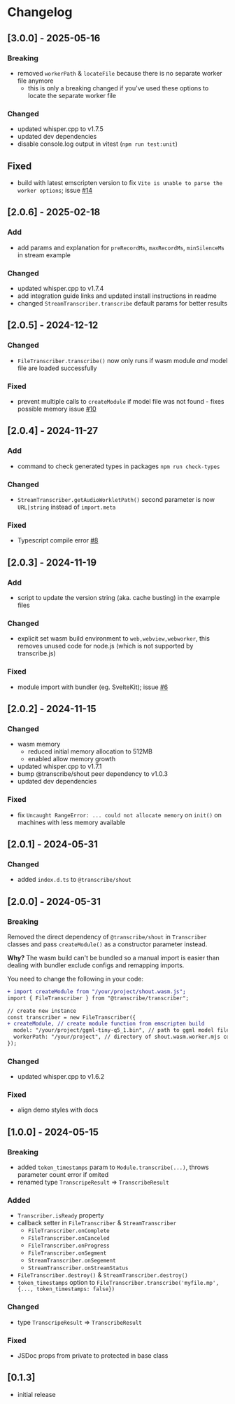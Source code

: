 # Changelog

## [3.0.0] - 2025-05-16

### Breaking

- removed `workerPath` & `locateFile` because there is no separate worker file anymore
  - this is only a breaking changed if you've used these options to locate the separate worker file

### Changed

- updated whisper.cpp to v1.7.5
- updated dev dependencies
- disable console.log output in vitest (`npm run test:unit`)

## Fixed

- build with latest emscripten version to fix `Vite is unable to parse the worker options`; issue [#14](https://github.com/TranscribeJs/transcribe.js/issues/14)

## [2.0.6] - 2025-02-18

### Add

- add params and explanation for `preRecordMs`, `maxRecordMs`, `minSilenceMs` in stream example

### Changed

- updated whisper.cpp to v1.7.4
- add integration guide links and updated install instructions in readme
- changed `StreamTranscriber.transcribe` default params for better results

## [2.0.5] - 2024-12-12

### Changed

- `FileTranscriber.transcribe()` now only runs if wasm module _and_ model file are loaded successfully

### Fixed

- prevent multiple calls to `createModule` if model file was not found - fixes possible memory issue [#10](https://github.com/TranscribeJs/transcribe.js/issues/10)

## [2.0.4] - 2024-11-27

### Add

- command to check generated types in packages `npm run check-types`

### Changed

- `StreamTranscriber.getAudioWorkletPath()` second parameter is now `URL|string` instead of `import.meta`

### Fixed

- Typescript compile error [#8](https://github.com/TranscribeJs/transcribe.js/issues/8)

## [2.0.3] - 2024-11-19

### Add

- script to update the version string (aka. cache busting) in the example files

### Changed

- explicit set wasm build environment to `web,webview,webworker`, this removes unused code for node.js (which is not supported by transcribe.js)

### Fixed

- module import with bundler (eg. SvelteKit); issue [#6](https://github.com/TranscribeJs/transcribe.js/issues/6)

## [2.0.2] - 2024-11-15

### Changed

- wasm memory
  - reduced initial memory allocation to 512MB
  - enabled allow memory growth
- updated whisper.cpp to v1.7.1
- bump @transcribe/shout peer dependency to v1.0.3
- updated dev dependencies

### Fixed

- fix `Uncaught RangeError: ... could not allocate memory` on `init()` on machines with less memory available

## [2.0.1] - 2024-05-31

### Changed

- added `index.d.ts` to `@transcribe/shout`

## [2.0.0] - 2024-05-31

### Breaking

Removed the direct dependency of `@transcribe/shout` in `Transcriber` classes and pass `createModule()` as a constructor parameter instead.

**Why?** The wasm build can't be bundled so a manual import is easier than dealing with bundler exclude configs and remapping imports.

You need to change the following in your code:

```diff
+ import createModule from "/your/project/shout.wasm.js";
import { FileTranscriber } from "@transcribe/transcriber";

// create new instance
const transcriber = new FileTranscriber({
+ createModule, // create module function from emscripten build
  model: "/your/project/ggml-tiny-q5_1.bin", // path to ggml model file
  workerPath: "/your/project", // directory of shout.wasm.worker.mjs copied before
});
```

### Changed

- updated whisper.cpp to v1.6.2

### Fixed

- align demo styles with docs

## [1.0.0] - 2024-05-15

### Breaking

- added `token_timestamps` param to `Module.transcribe(...)`, throws parameter count error if omited
- renamed type `TranscripeResult` => `TranscribeResult`

### Added

- `Transcriber.isReady` property
- callback setter in `FileTranscriber` & `StreamTranscriber`
  - `FileTranscriber.onComplete`
  - `FileTranscriber.onCanceled`
  - `FileTranscriber.onProgress`
  - `FileTranscriber.onSegment`
  - `StreamTranscriber.onSegement`
  - `StreamTranscriber.onStreamStatus`
- `FileTranscriber.destroy()` & `StreamTranscriber.destroy()`
- `token_timestamps` option to `FileTranscriber.transcribe('myfile.mp', {..., token_timestamps: false})`

### Changed

- type `TranscripeResult` => `TranscribeResult`

### Fixed

- JSDoc props from private to protected in base class

## [0.1.3]

- initial release
